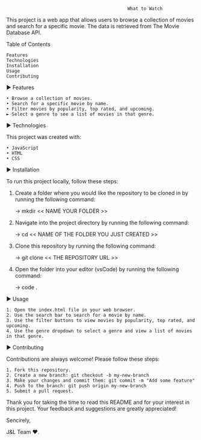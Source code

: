                                                  What to Watch

  This project is a web app that allows users to browse a collection of movies and search for a specific movie. The data is retrieved from The Movie Database API.

Table of Contents

    Features
    Technologies
    Installation
    Usage
    Contributing
    

 ► Features
 
    • Browse a collection of movies.
    • Search for a specific movie by name.
    • Filter movies by popularity, top rated, and upcoming.
    ► Select a genre to see a list of movies in that genre.

► Technologies

This project was created with:

    • JavaScript
    • HTML
    • CSS

► Installation

To run this project locally, follow these steps:

 1. Create a folder where you would like the repository to be cloned in by running the following command:
 
    → mkdir << NAME YOUR FOLDER >>
    
 2. Navigate into the project directory by running the following command: 
 
    → cd << NAME OF THE FOLDER YOU JUST CREATED >>
 
 3. Clone this repository by running the following command:

    → git clone << THE REPOSITORY URL >>

 4. Open the folder into your editor (vsCode) by running the following command:
    
    → code .

► Usage

    1. Open the index.html file in your web browser.
    2. Use the search bar to search for a movie by name.
    3. Use the filter buttons to view movies by popularity, top rated, and upcoming.
    4. Use the genre dropdown to select a genre and view a list of movies in that genre.
   

► Contributing

Contributions are always welcome! Please follow these steps:

    1. Fork this repository.
    2. Create a new branch: git checkout -b my-new-branch
    3. Make your changes and commit them: git commit -m "Add some feature"
    4. Push to the branch: git push origin my-new-branch
    5. Submit a pull request.
   
   
Thank you for taking the time to read this README and for your interest in this project. Your feedback and suggestions are greatly appreciated! 
   

Sencirely, 

 J&L Team ♥.  

